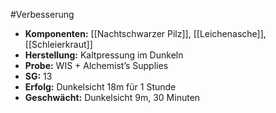 #Verbesserung 
- **Komponenten:** [[Nachtschwarzer Pilz]], [[Leichenasche]], [[Schleierkraut]]
- **Herstellung:** Kaltpressung im Dunkeln
- **Probe:** WIS + Alchemist’s Supplies
- **SG:** 13
- **Erfolg:** Dunkelsicht 18m für 1 Stunde
- **Geschwächt:** Dunkelsicht 9m, 30 Minuten
